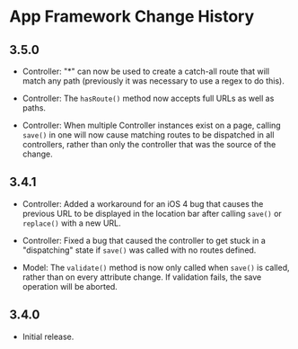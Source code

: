 App Framework Change History
============================

3.5.0
-----

* Controller: "*" can now be used to create a catch-all route that will match
  any path (previously it was necessary to use a regex to do this).

* Controller: The `hasRoute()` method now accepts full URLs as well as paths.

* Controller: When multiple Controller instances exist on a page, calling
  `save()` in one will now cause matching routes to be dispatched in all
  controllers, rather than only the controller that was the source of the
  change.


3.4.1
-----

* Controller: Added a workaround for an iOS 4 bug that causes the previous URL
  to be displayed in the location bar after calling `save()` or `replace()` with
  a new URL.

* Controller: Fixed a bug that caused the controller to get stuck in a
  "dispatching" state if `save()` was called with no routes defined.

* Model: The `validate()` method is now only called when `save()` is called,
  rather than on every attribute change. If validation fails, the save operation
  will be aborted.


3.4.0
-----

* Initial release.
